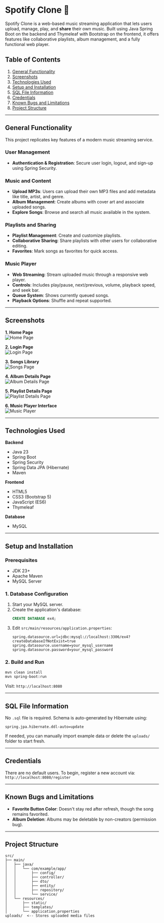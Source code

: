 # Spotify Clone 🎵

Spotify Clone is a web-based music streaming application that lets users upload, manage, play, and **share** their own music. Built using Java Spring Boot on the backend and Thymeleaf with Bootstrap on the frontend, it offers features like collaborative playlists, album management, and a fully functional web player.

## Table of Contents
1. [General Functionality](#general-functionality)
2. [Screenshots](#screenshots)
3. [Technologies Used](#technologies-used)
4. [Setup and Installation](#setup-and-installation)
5. [SQL File Information](#sql-file-information)
6. [Credentials](#credentials)
7. [Known Bugs and Limitations](#known-bugs-and-limitations)
8. [Project Structure](#project-structure)

---

## General Functionality

This project replicates key features of a modern music streaming service.

### User Management
- **Authentication & Registration**: Secure user login, logout, and sign-up using Spring Security.

### Music and Content
- **Upload MP3s**: Users can upload their own MP3 files and add metadata like title, artist, and genre.
- **Album Management**: Create albums with cover art and associate uploaded songs.
- **Explore Songs**: Browse and search all music available in the system.

### Playlists and Sharing
- **Playlist Management**: Create and customize playlists.
- **Collaborative Sharing**: Share playlists with other users for collaborative editing.
- **Favorites**: Mark songs as favorites for quick access.

### Music Player
- **Web Streaming**: Stream uploaded music through a responsive web player.
- **Controls**: Includes play/pause, next/previous, volume, playback speed, and seek bar.
- **Queue System**: Shows currently queued songs.
- **Playback Options**: Shuffle and repeat supported.

---

## Screenshots

**1. Home Page**  
![Home Page](screenshots/home.png)

**2. Login Page**  
![Login Page](screenshots/login.png)

**3. Songs Library**  
![Songs Page](screenshots/songs.png)

**4. Album Details Page**  
![Album Details Page](screenshots/album-details.png)

**5. Playlist Details Page**  
![Playlist Details Page](screenshots/sharing-playlists.png)

**6. Music Player Interface**  
![Music Player](screenshots/player.png)

---

## Technologies Used

**Backend**
- Java 23
- Spring Boot
- Spring Security
- Spring Data JPA (Hibernate)
- Maven

**Frontend**
- HTML5
- CSS3 (Bootstrap 5)
- JavaScript (ES6)
- Thymeleaf

**Database**
- MySQL

---

## Setup and Installation

### Prerequisites
- JDK 23+
- Apache Maven
- MySQL Server

### 1. Database Configuration
1. Start your MySQL server.
2. Create the application's database:
    ```sql
    CREATE DATABASE ex4;
    ```
3. Edit `src/main/resources/application.properties`:
    ```properties
    spring.datasource.url=jdbc:mysql://localhost:3306/ex4?createDatabaseIfNotExist=true
    spring.datasource.username=your_mysql_username
    spring.datasource.password=your_mysql_password
    ```

### 2. Build and Run
```bash
mvn clean install
mvn spring-boot:run
```

Visit: `http://localhost:8080`

---

## SQL File Information

No `.sql` file is required.
Schema is auto-generated by Hibernate using:

```properties
spring.jpa.hibernate.ddl-auto=update
```

If needed, you can manually import example data or delete the `uploads/` folder to start fresh.

---

## Credentials

There are no default users.
To begin, register a new account via:
`http://localhost:8080/register`

---

## Known Bugs and Limitations

* **Favorite Button Color**: Doesn't stay red after refresh, though the song remains favorited.
* **Album Deletion**: Albums may be deletable by non-creators (permission bug).

---

## Project Structure

```
src/
├── main/
│   ├── java/
│   │   └── com/example/app/
│   │       ├── config/
│   │       ├── controller/
│   │       ├── dto/
│   │       ├── entity/
│   │       ├── repository/
│   │       └── service/
│   └── resources/
│       ├── static/
│       ├── templates/
│       └── application.properties
uploads/  <-- Stores uploaded media files
```

